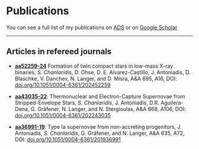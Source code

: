 # Publications

You can see a full list of my publications on [ADS](https://ui.adsabs.harvard.edu/search/p_=0&q=%20author%3A%22chanlaridis%22&sort=date%20desc%2C%20bibcode%20desc) or on [Google Scholar](https://scholar.google.com/citations?user=IRZcn5oAAAAJ&hl=en)

---

## Articles in refereed journals

- **[aa52259-24](https://github.com/schanlar/Publications/tree/master/aa52259-24)**
  Formation of twin compact stars in low-mass X-ray binaries,
  *S. Chanlaridis*, D. Ohse, D. E. Alvarez-Castillo, J. Antoniadis, D. Blaschke, V. Danchev, N. Langer, and D. Misra,
  A&A 695, A16, DOI: [doi.org/10.1051/0004-6361/202452259](https://doi.org/10.1051/0004-6361/202452259)
  

- **[aa43035-22](https://github.com/schanlar/Publications/tree/master/aa43035-22)**:
  Thermonuclear and Electron-Capture Supernovae from Stripped-Envelope Stars,
  *S. Chanlaridis*, J. Antoniadis, D.R. Aguilera-Dena, G. Gräfener, N. Langer, and N. Stergioulas,
  A&A 668, A106, DOI: [doi.org/10.1051/0004-6361/202243035](https://doi.org/10.1051/0004-6361/202243035)
  
  
- **[aa36991-19](https://github.com/schanlar/Publications/tree/master/aa36991-19)**:
  Type Ia supernovae from non-accreting progenitors,
  J. Antoniadis, *S. Chanlaridis*, G. Gräfener, and N. Langer,
  A&A 635, A72, DOI: [doi.org/10.1051/0004-6361/201936991](https://doi.org/10.1051/0004-6361/201936991)

